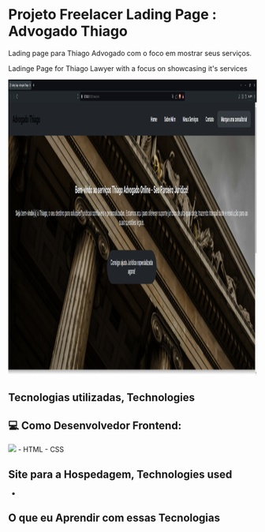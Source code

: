 # Projeto Freelacer Lading Page : Advogado Thiago

Lading page para Thiago Advogado com o foco em mostrar seus serviços. 


Ladinge Page for Thiago Lawyer with a focus on  showcasing it's services



<img src="./src/images/lading-page-advogado-thiago-background.png" alt="Lading page Gif" height="600px" width="800px"> 


## Tecnologias utilizadas, Technologies 
 <h2> 💻 Como Desenvolvedor Frontend: </h2>
 <img width="500px" src="https://skillicons.dev/icons?i=materialui,css,html,git" />
- HTML
- CSS

## Site para a Hospedagem, Technologies used
-

## O que eu Aprendir com essas Tecnologias
